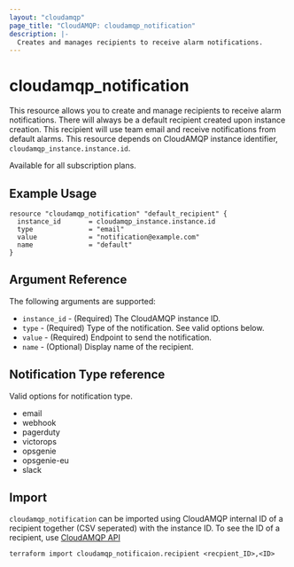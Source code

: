 ```yaml
---
layout: "cloudamqp"
page_title: "CloudAMQP: cloudamqp_notification"
description: |-
  Creates and manages recipients to receive alarm notifications.
---
```


# cloudamqp_notification

This resource allows you to create and manage recipients to receive alarm notifications. There will always be a default recipient created upon instance creation. This recipient will use team email and receive notifications from default alarms. This resource depends on CloudAMQP instance identifier, `cloudamqp_instance.instance.id`.

Available for all subscription plans.

## Example Usage

```hcl
resource "cloudamqp_notification" "default_recipient" {
  instance_id       = cloudamqp_instance.instance.id
  type              = "email"
  value             = "notification@example.com"
  name              = "default"
}
```

## Argument Reference

The following arguments are supported:

* `instance_id` - (Required) The CloudAMQP instance ID.
* `type`        - (Required) Type of the notification. See valid options below.
* `value`       - (Required) Endpoint to send the notification.
* `name`        - (Optional) Display name of the recipient.

## Notification Type reference

Valid options for notification type.

* email
* webhook
* pagerduty
* victorops
* opsgenie
* opsgenie-eu
* slack

## Import

`cloudamqp_notification` can be imported using CloudAMQP internal ID of a recipient together (CSV seperated) with the instance ID. To see the ID of a recipient, use [CloudAMQP API](https://docs.cloudamqp.com/cloudamqp_api.html#list-notification-recipients)

`terraform import cloudamqp_notificaion.recipient <recpient_ID>,<ID>`
